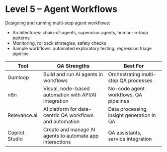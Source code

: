 # Level 5 – Agent Workflows

Designing and running multi-step agent workflows:
- Architectures: chain-of-agents, supervisor agents, human-in-loop patterns
- Monitoring, rollback strategies, safety checks
- Sample workflows: automated exploratory testing, regression triage pipeline

| Tool           | QA Strengths                                              | Best For                                   |
| -------------- | --------------------------------------------------------- | ------------------------------------------ |
| Gumloop        | Build and run AI agents in workflows                      | Orchestrating multi-step QA processes       |
| n8n            | Visual, node-based automation with API/AI integration     | No-code agent workflows, QA pipelines       |
| Relevance.ai   | AI platform for data-centric QA workflows and automation  | Data processing, insight generation in QA   |
| Copilot Studio | Create and manage AI agents to automate app interactions  | QA assistants, service integration          |
